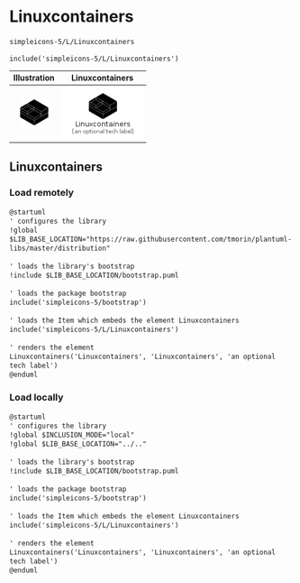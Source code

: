 # Linuxcontainers


```text
simpleicons-5/L/Linuxcontainers
```

```text
include('simpleicons-5/L/Linuxcontainers')
```



| Illustration | Linuxcontainers |
| :---: | :---: |
| ![illustration for Illustration](../../simpleicons-5/L/Linuxcontainers.png) | ![illustration for Linuxcontainers](../../simpleicons-5/L/Linuxcontainers.Local.png) |




## Linuxcontainers

### Load remotely
```plantuml
@startuml
' configures the library
!global $LIB_BASE_LOCATION="https://raw.githubusercontent.com/tmorin/plantuml-libs/master/distribution"

' loads the library's bootstrap
!include $LIB_BASE_LOCATION/bootstrap.puml

' loads the package bootstrap
include('simpleicons-5/bootstrap')

' loads the Item which embeds the element Linuxcontainers
include('simpleicons-5/L/Linuxcontainers')

' renders the element
Linuxcontainers('Linuxcontainers', 'Linuxcontainers', 'an optional tech label')
@enduml
```

### Load locally
```plantuml
@startuml
' configures the library
!global $INCLUSION_MODE="local"
!global $LIB_BASE_LOCATION="../.."

' loads the library's bootstrap
!include $LIB_BASE_LOCATION/bootstrap.puml

' loads the package bootstrap
include('simpleicons-5/bootstrap')

' loads the Item which embeds the element Linuxcontainers
include('simpleicons-5/L/Linuxcontainers')

' renders the element
Linuxcontainers('Linuxcontainers', 'Linuxcontainers', 'an optional tech label')
@enduml
```

